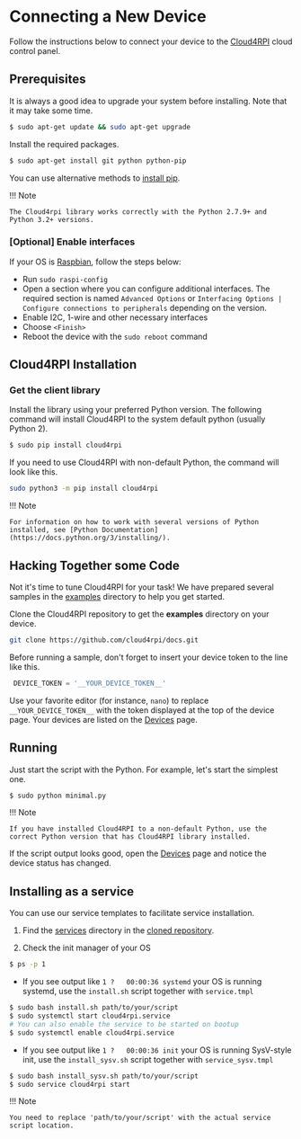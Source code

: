 # Connecting a New Device

Follow the instructions below to connect your device to the [Cloud4RPI](https://cloud4rpi.io) cloud control panel.

## Prerequisites

It is always a good idea to upgrade your system before installing. Note that it may take some time.

``` bash
$ sudo apt-get update && sudo apt-get upgrade
```

Install the required packages.

``` bash
$ sudo apt-get install git python python-pip
```

You can use alternative methods to [install pip](https://pip.pypa.io/en/stable/installing.html).

!!! Note

    The Cloud4rpi library works correctly with the Python 2.7.9+ and Python 3.2+ versions.


### [Optional] Enable interfaces
If your OS is [Raspbian](https://www.raspberrypi.org/downloads/raspbian/), follow the steps below:

- Run `sudo raspi-config`
- Open a section where you can configure additional interfaces. The required section is named `Advanced Options` or `Interfacing Options | Configure connections to peripherals` depending on the version.
- Enable I2C, 1-wire and other necessary interfaces
- Choose `<Finish>`
- Reboot the device with the `sudo reboot` command


## Cloud4RPI Installation
### Get the client library

Install the library using your preferred Python version. The following command will install Cloud4RPI to the system default python (usually Python 2).

``` bash
$ sudo pip install cloud4rpi
```

If you need to use Cloud4RPI with non-default Python, the command will look like this.

``` bash
sudo python3 -m pip install cloud4rpi
```

!!! Note

    For information on how to work with several versions of Python installed, see [Python Documentation](https://docs.python.org/3/installing/).

## Hacking Together some Code

Not it's time to tune Cloud4RPI for your task! We have prepared several samples in the [examples](https://github.com/cloud4rpi/cloud4rpi/tree/master/examples) directory to help you get started.

Clone the Cloud4RPI repository to get the **examples** directory on your device.

``` bash
git clone https://github.com/cloud4rpi/docs.git
```

Before running a sample, don't forget to insert your device token to the line like this.

``` python
 DEVICE_TOKEN = '__YOUR_DEVICE_TOKEN__'
```

Use your favorite editor (for instance, `nano`) to replace `__YOUR_DEVICE_TOKEN__` with the token displayed at the top of the device page. Your devices are listed on the [Devices](https://cloud4rpi.io/devices) page.


## Running

Just start the script with the Python. For example, let's start the simplest one.

``` bash
$ sudo python minimal.py
```

!!! Note

    If you have installed Cloud4RPI to a non-default Python, use the correct Python version that has Cloud4RPI library installed.

If the script output looks good, open the [Devices](https://cloud4rpi.io/devices) page and notice the device status has changed.

## Installing as a service

You can use our service templates to facilitate service installation.

1. Find the  [services](https://github.com/cloud4rpi/cloud4rpi/tree/master/services) directory in the [cloned repository](#hacking-together-some-code).

2. Check the init manager of your OS

``` bash
$ ps -p 1
```

- If you see output like `1 ?   00:00:36 systemd` your OS is running systemd, use the `install.sh` script together with `service.tmpl`

``` bash
$ sudo bash install.sh path/to/your/script
$ sudo systemctl start cloud4rpi.service
# You can also enable the service to be started on bootup
$ sudo systemctl enable cloud4rpi.service
```

- If you see output like `1 ?   00:00:36 init` your OS is running SysV-style init, use the `install_sysv.sh` script together with `service_sysv.tmpl`
``` bash
$ sudo bash install_sysv.sh path/to/your/script
$ sudo service cloud4rpi start
```

!!! Note

    You need to replace 'path/to/your/script' with the actual service script location.
